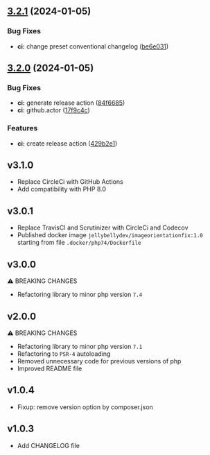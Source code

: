 ## [3.2.1](https://github.com/JellyBellyDev/ImageOrientationFix/compare/v3.2.0...v3.2.1) (2024-01-05)


### Bug Fixes

* **ci:** change preset conventional changelog ([be6e031](https://github.com/JellyBellyDev/ImageOrientationFix/commit/be6e03125acdddb42d60a6740936736072cf4c26))

## [3.2.0](https://github.com/JellyBellyDev/ImageOrientationFix/compare/v3.1.0...v3.2.0) (2024-01-05)

### Bug Fixes

* **ci:** generate release action ([84f6685](https://github.com/JellyBellyDev/ImageOrientationFix/commit/84f6685bea1d755559ee1e891c06a0155807e5d1))
* **ci:** github.actor ([17f9c4c](https://github.com/JellyBellyDev/ImageOrientationFix/commit/17f9c4c04e896defca1544435c09aacb8b4e39d5))

### Features

* **ci:** create release action ([429b2e1](https://github.com/JellyBellyDev/ImageOrientationFix/commit/429b2e1136a529a04bf460d5ad4b71f2f1ff94af))


## v3.1.0
- Replace CircleCi with GitHub Actions
- Add compatibility with PHP 8.0

## v3.0.1
- Replace TravisCI and Scrutinizer with CircleCi and Codecov
- Published docker image `jellybellydev/imageorientationfix:1.0` starting from file `.docker/php74/Dockerfile`

## v3.0.0
⚠ BREAKING CHANGES
- Refactoring library to minor php version `7.4`

## v2.0.0
⚠ BREAKING CHANGES
- Refactoring library to minor php version `7.1`
- Refactoring to `PSR-4` autoloading
- Removed unnecessary code for previous versions of php
- Improved README file

## v1.0.4
- Fixup: remove version option by composer.json

## v1.0.3
- Add CHANGELOG file

